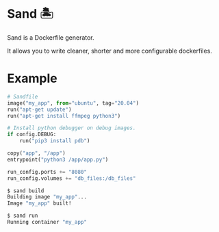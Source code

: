 # Sand 🏝
Sand is a Dockerfile generator.

It allows you to write cleaner, shorter and more configurable dockerfiles.

# Example

```python
# Sandfile
image("my_app", from="ubuntu", tag="20.04")
run("apt-get update")
run("apt-get install ffmpeg python3")

# Install python debugger on debug images.
if config.DEBUG:
    run("pip3 install pdb")

copy("app", "/app")
entrypoint("python3 /app/app.py")

run_config.ports += "8080"
run_config.volumes += "db_files:/db_files"
```

```bash
$ sand build
Building image "my_app"...
Image "my_app" built!
```

```bash
$ sand run
Running container "my_app"
```
